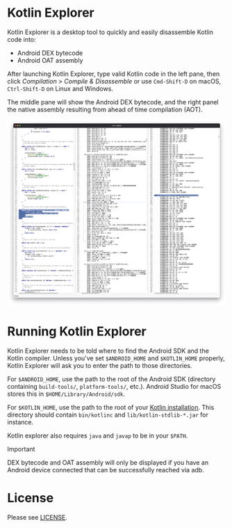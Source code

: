 # Kotlin Explorer

Kotlin Explorer is a desktop tool to quickly and easily disassemble Kotlin code into:
- Android DEX bytecode
- Android OAT assembly

After launching Kotlin Explorer, type valid Kotlin code in the left pane, then click
*Compilation > Compile & Disassemble* or use `Cmd-Shift-D` on macOS, `Ctrl-Shift-D`
on Linux and Windows.

The middle pane will show the Android DEX bytecode, and the right panel
the native assembly resulting from ahead of time compilation (AOT).

![./art/kotlin-explorer.png](./art/kotlin-explorer.png)

# Running Kotlin Explorer

Kotlin Explorer needs to be told where to find the Android SDK and the Kotlin compiler.
Unless you've set `$ANDROID_HOME` and `$KOTLIN_HOME` properly, Kotlin Explorer will ask
you to enter the path to those directories.

For `$ANDROID_HOME`, use the path to the root of the Android SDK (directory containing
`build-tools/`, `platform-tools/`, etc.). Android Studio for macOS stores this in
`$HOME/Library/Android/sdk`.

For `$KOTLIN_HOME`, use the path to the root of your
[Kotlin installation](https://kotlinlang.org/docs/command-line.html). This directory
should contain `bin/kotlinc` and `lib/kotlin-stdlib-*.jar` for instance.

Kotlin explorer also requires `java` and `javap` to be in your `$PATH`.

> [!IMPORTANT]  
> DEX bytecode and OAT assembly will only be displayed if you have an Android
> device connected that can be successfully reached via adb.

# License

Please see [LICENSE](./LICENSE).
